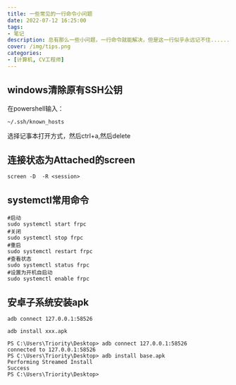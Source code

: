 ```yaml
---
title: 一些常见的一行命令小问题
date: 2022-07-12 16:25:00
tags:
- 笔记
description: 总有那么一些小问题，一行命令就能解决，但是这一行似乎永远记不住......
cover: /img/tips.png
categories: 
- [计算机, CV工程师]
---
```

## windows清除原有SSH公钥
在powershell输入：
```
~/.ssh/known_hosts
```
选择记事本打开方式，然后ctrl+a,然后delete

## 连接状态为Attached的screen
```
screen -D  -R <session>
```
## systemctl常用命令
```
#启动
sudo systemctl start frpc 
#关闭
sudo systemctl stop frpc
#重启
sudo systemctl restart frpc
#查看状态
sudo systemctl status frpc
#设置为开机自启动
sudo systemctl enable frpc
```
## 安卓子系统安装apk
```
adb connect 127.0.0.1:58526
```
```
adb install xxx.apk
``` 
```
PS C:\Users\Triority\Desktop> adb connect 127.0.0.1:58526
connected to 127.0.0.1:58526
PS C:\Users\Triority\Desktop> adb install base.apk
Performing Streamed Install
Success
PS C:\Users\Triority\Desktop>
```